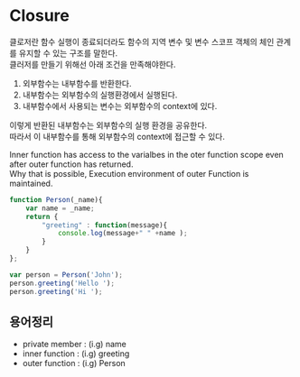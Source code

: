 # Closure

클로저란 함수 실행이 종료되더라도 함수의 지역 변수 및 변수 스코프 객체의 체인 관계를 유지할 수 있는 구조를 말한다.<br>
클러저를 만들기 위해선 아래 조건을 만족해야한다.

1. 외부함수는 내부함수를 반환한다.
2. 내부함수는 외부함수의 실행환경에서 실행된다.
3. 내부함수에서 사용되는 변수는 외부함수의 context에 있다.

이렇게 반환된 내부함수는 외부함수의 실행 환경을 공유한다.<br>
따라서 이 내부함수를 통해 외부함수의 context에 접근할 수 있다.

Inner function has access to the varialbes in the oter function scope even after  outer function has returned.<br>
Why that is possible, Execution environment of outer Function is maintained.



```js
function Person(_name){
    var name = _name;
    return {
        "greeting" : function(message){
            console.log(message+" " +name );
        }
    }
};

var person = Person('John');
person.greeting('Hello ');
person.greeting('Hi '); 
```

## 용어정리
- private member : (i.g) name 
- inner function : (i.g) greeting
- outer  function : (i.g) Person
